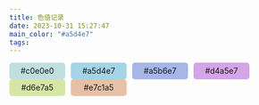 ```yaml
---
title: 色值记录
date: 2023-10-31 15:27:47
main_color: "#a5d4e7"
tags:
---
```


<div style="display: flex; flex-wrap: wrap; text-align: center;">
	<div style="width: 100px; height:30px; margin-right: 10px; line-height: 30px; border-radius: 5px; background: #c0e0e0;">#c0e0e0</div>
	<div style="width: 100px; height:30px; margin-right: 10px; line-height: 30px; border-radius: 5px; background: #a5d4e7;">#a5d4e7</div>
	<div style="width: 100px; height:30px; margin-right: 10px; line-height: 30px; border-radius: 5px; background: #a5b6e7;">#a5b6e7</div>
	<div style="width: 100px; height:30px; margin-right: 10px; line-height: 30px; border-radius: 5px; background: #d4a5e7;">#d4a5e7</div>
	<div style="width: 100px; height:30px; margin-right: 10px; line-height: 30px; border-radius: 5px; background: #d6e7a5;">#d6e7a5</div>
	<div style="width: 100px; height:30px; margin-right: 10px; line-height: 30px; border-radius: 5px; background: #e7c1a5;">#e7c1a5</div>
	
</div>
